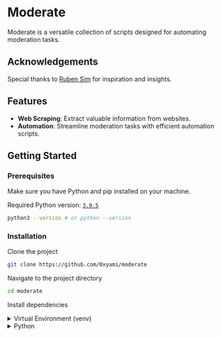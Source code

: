 # Moderate

Moderate is a versatile collection of scripts designed for automating
moderation tasks.

## Acknowledgements

Special thanks to [Ruben Sim](https://www.youtube.com/channel/UC8xo16miz2Jjji93BhE9Yug) for
inspiration and insights.

## Features

- **Web Scraping**: Extract valuable information from websites.
- **Automation**: Streamline moderation tasks with efficient automation
  scripts.

## Getting Started

### Prerequisites

Make sure you have Python and pip installed on your machine.

Required Python version: [`3.9.5`](https://www.python.org/downloads/release/python-395/)

```bash
python3 --version # or python --version
```

### Installation

Clone the project

```bash
git clone https://github.com/0xyami/moderate
```

Navigate to the project directory

```bash
cd moderate
```

Install dependencies

<details>
<summary>Virtual Environment (venv)</summary>

## Create a new virtual enviroment

```bash
python -m venv .venv
```

## Activate the virtual enviroment

### For Windows:

```bash
.\.venv\Scripts\activate
```

### For macOS/Linux:

```bash
source .venv/bin/activate
```

```bash
pip3 install -r requirements.txt
```

</details>

<details>
<summary>Python</summary>

```bash
pip3 install -r requirements.txt
```

</details>